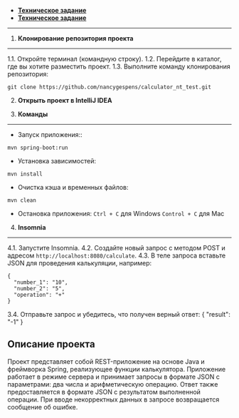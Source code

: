 * **[Техническое задание](https://github.com/nancygespens/calculator_nt_test/blob/main/TechnicalAssignment.md)**
* **[Техническое задание](https://github.com/nancygespens/calculator_nt_test/blob/main/TechnicalAssignment.md)**
---

1. **Клонирование репозитория проекта**
---
1.1. Откройте терминал (командную строку).
1.2. Перейдите в каталог, где вы хотите разместить проект.
1.3. Выполните команду клонирования репозитория:

```
git clone https://github.com/nancygespens/calculator_nt_test.git
```

2. **Открыть проект в IntelliJ IDEA**

3. **Команды**
---
* Запуск приложения::

```
mvn spring-boot:run
```

* Установка зависимостей:

```
mvn install
```

* Очистка кэша и временных файлов:

```
mvn clean
```

* Остановка приложения:
`Ctrl + C` для Windows
`Control + C` для Mac

4. **Insomnia**
---
4.1. Запустите Insomnia.
4.2. Создайте новый запрос с методом POST и адресом `http://localhost:8080/calculate`.
4.3. В теле запроса вставьте JSON для проведения калькуляции, например:
```
{
  "number_1": "10",
  "number_2": "5",
  "operation": "+"
}
```

3.4. Отправьте запрос и убедитесь, что получен верный ответ:
{
  "result": "-1"
}


**Описание проекта** 
---
Проект представляет собой REST-приложение на основе Java и фреймворка Spring, реализующее функции калькулятора. Приложение работает в режиме сервера и принимает запросы в формате JSON с параметрами: два числа и арифметическую операцию. Ответ также предоставляется в формате JSON с результатом выполненной операции. При вводе некорректных данных в запросе возвращается сообщение об ошибке.